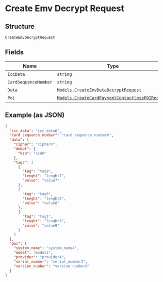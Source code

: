 
# Create Emv Decrypt Request

## Structure

`CreateEmvDecryptRequest`

## Fields

| Name | Type | Tags | Description |
|  --- | --- | --- | --- |
| `IccData` | `string` | Required | - |
| `CardSequenceNumber` | `string` | Required | - |
| `Data` | [`Models.CreateEmvDataDecryptRequest`](../../doc/models/create-emv-data-decrypt-request.md) | Required | - |
| `Poi` | [`Models.CreateCardPaymentContactlessPOIRequest`](../../doc/models/create-card-payment-contactless-poi-request.md) | Optional | - |

## Example (as JSON)

```json
{
  "icc_data": "icc_data6",
  "card_sequence_number": "card_sequence_number0",
  "data": {
    "cipher": "cipher4",
    "dukpt": {
      "ksn": "ksn0"
    },
    "tags": [
      {
        "tag": "tag9",
        "lenght": "lenght7",
        "value": "value7"
      },
      {
        "tag": "tag0",
        "lenght": "lenght8",
        "value": "value8"
      },
      {
        "tag": "tag1",
        "lenght": "lenght9",
        "value": "value9"
      }
    ]
  },
  "poi": {
    "system_name": "system_name4",
    "model": "model2",
    "provider": "provider4",
    "serial_number": "serial_number2",
    "version_number": "version_number6"
  }
}
```

